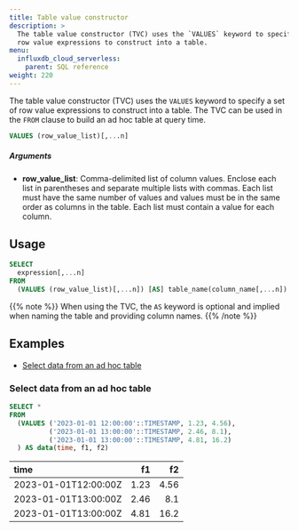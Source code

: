 ```yaml
---
title: Table value constructor
description: >
  The table value constructor (TVC) uses the `VALUES` keyword to specify a set of
  row value expressions to construct into a table.
menu:
  influxdb_cloud_serverless:
    parent: SQL reference
weight: 220
---
```


The table value constructor (TVC) uses the `VALUES` keyword to specify a set of
row value expressions to construct into a table.
The TVC can be used in the `FROM` clause <!-- or `JOIN` clauses -->
to build an ad hoc table at query time.

```sql
VALUES (row_value_list)[,...n]
```

##### Arguments

- **row_value_list**:
  Comma-delimited list of column values.
  Enclose each list in parentheses and separate multiple lists with commas.
  Each list must have the same number of values and values must be in the same
  order as columns in the table.
  Each list must contain a value for each column.

## Usage

```sql
SELECT
  expression[,...n]
FROM
  (VALUES (row_value_list)[,...n]) [AS] table_name(column_name[,...n])
```

{{% note %}}
When using the TVC, the `AS` keyword is optional and implied when naming the
table and providing column names.
{{% /note %}}

## Examples

- [Select data from an ad hoc table](#select-data-from-an-ad-hoc-table)
<!-- - [Join data with an ad hoc table](#join-data-with-an-ad-hoc-table) -->

### Select data from an ad hoc table

```sql
SELECT *
FROM
  (VALUES ('2023-01-01 12:00:00'::TIMESTAMP, 1.23, 4.56),
          ('2023-01-01 13:00:00'::TIMESTAMP, 2.46, 8.1),
          ('2023-01-01 13:00:00'::TIMESTAMP, 4.81, 16.2)
  ) AS data(time, f1, f2)
```

| time                 |   f1 |   f2 |
| :------------------- | ---: | ---: |
| 2023-01-01T12:00:00Z | 1.23 | 4.56 |
| 2023-01-01T13:00:00Z | 2.46 |  8.1 |
| 2023-01-01T13:00:00Z | 4.81 | 16.2 |

<!-- ### Join data with an ad hoc table

_The following example uses the sample data set provided in
[Get started with InfluxDB tutorial](/influxdb/cloud-serverless/get-started/write/#construct-line-protocol)._

```sql
SELECT
  home.time AS time,
  home.room AS room,
  roomData.id AS room_id
FROM
  home
INNER JOIN
  (VALUES ('Kitchen', 'abc123'),
          ('Living Room', 'def456'),
          ('Bedroom', 'ghi789')
  ) AS roomData(room,id)
ON home.room = roomData.room;
```

{{< expand-wrapper >}}
{{% expand "View example results" %}}
{{% influxdb/custom-timestamps %}}

| time                 | room        | room_id |
| :------------------- | :---------- | :------ |
| 2022-01-01T08:00:00Z | Kitchen     | abc123  |
| 2022-01-01T09:00:00Z | Kitchen     | abc123  |
| 2022-01-01T10:00:00Z | Kitchen     | abc123  |
| 2022-01-01T11:00:00Z | Kitchen     | abc123  |
| 2022-01-01T12:00:00Z | Kitchen     | abc123  |
| 2022-01-01T13:00:00Z | Kitchen     | abc123  |
| 2022-01-01T14:00:00Z | Kitchen     | abc123  |
| 2022-01-01T15:00:00Z | Kitchen     | abc123  |
| 2022-01-01T16:00:00Z | Kitchen     | abc123  |
| 2022-01-01T17:00:00Z | Kitchen     | abc123  |
| 2022-01-01T18:00:00Z | Kitchen     | abc123  |
| 2022-01-01T19:00:00Z | Kitchen     | abc123  |
| 2022-01-01T20:00:00Z | Kitchen     | abc123  |
| 2022-01-01T08:00:00Z | Living Room | def456  |
| 2022-01-01T09:00:00Z | Living Room | def456  |
| 2022-01-01T10:00:00Z | Living Room | def456  |
| 2022-01-01T11:00:00Z | Living Room | def456  |
| 2022-01-01T12:00:00Z | Living Room | def456  |
| 2022-01-01T13:00:00Z | Living Room | def456  |
| 2022-01-01T14:00:00Z | Living Room | def456  |
| 2022-01-01T15:00:00Z | Living Room | def456  |
| 2022-01-01T16:00:00Z | Living Room | def456  |
| 2022-01-01T17:00:00Z | Living Room | def456  |
| 2022-01-01T18:00:00Z | Living Room | def456  |
| 2022-01-01T19:00:00Z | Living Room | def456  |
| 2022-01-01T20:00:00Z | Living Room | def456  |

{{% /influxdb/custom-timestamps %}}
{{% /expand %}}
{{< /expand-wrapper >}} -->
